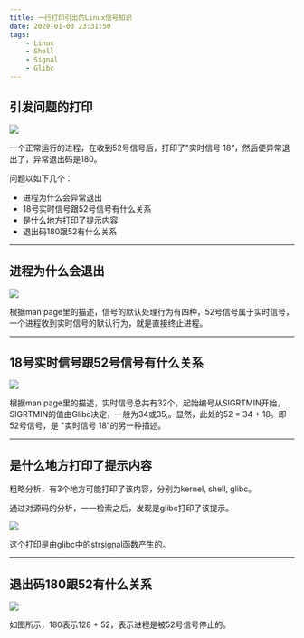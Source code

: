 ```yaml
---
title: 一行打印引出的Linux信号知识
date: 2020-01-03 23:31:50
tags:
    - Linux
    - Shell
    - Signal
    - Glibc
---
```


## 引发问题的打印

![](shell_print.png)


一个正常运行的进程，在收到52号信号后，打印了"实时信号 18“，然后便异常退出了，异常退出码是180。

问题以如下几个：

+ 进程为什么会异常退出
+ 18号实时信号跟52号信号有什么关系
+ 是什么地方打印了提示内容
+ 退出码180跟52有什么关系

------------------------------------

## 进程为什么会退出

![](signal_default.png)

根据man page里的描述，信号的默认处理行为有四种，52号信号属于实时信号，一个进程收到实时信号的默认行为，就是直接终止进程。

------------------------------------

## 18号实时信号跟52号信号有什么关系

![](realtime.png)

根据man page里的描述，实时信号总共有32个，起始编号从SIGRTMIN开始，SIGRTMIN的值由Glibc决定，一般为34或35,。显然，此处的52 = 34 + 18。即52号信号，是 "实时信号 18"的另一种描述。

------------------------------------

## 是什么地方打印了提示内容

粗略分析，有3个地方可能打印了该内容，分别为kernel, shell, glibc。

通过对源码的分析，一一检索之后，发现是glibc打印了该提示。

![](strsignal.png)

这个打印是由glibc中的strsignal函数产生的。

------------------------------------

## 退出码180跟52有什么关系

![](exit_codes.png)

如图所示，180表示128 + 52，表示进程是被52号信号停止的。